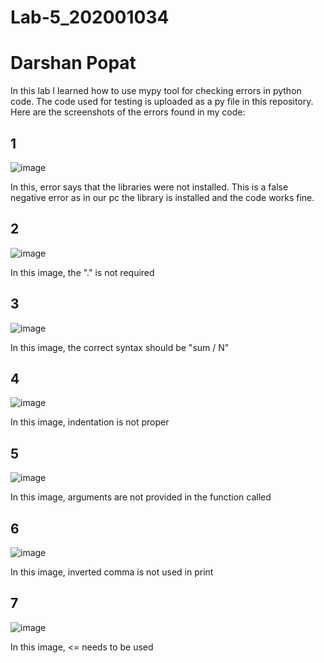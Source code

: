 # Lab-5_202001034
# Darshan Popat

In this lab I learned how to use mypy tool for checking errors in python code. The code used for testing is uploaded as a py file in this repository. Here are the screenshots of the errors found in my code:

## 1
![image](https://user-images.githubusercontent.com/77342058/225271014-4e36312b-bad7-493a-b611-e9635a32efdc.png)

In this, error says that the libraries were not installed. This is a false negative error as in our pc the library is installed and the code works fine.

## 2
![image](https://user-images.githubusercontent.com/77342058/225270350-cf57bfac-6278-4daa-b45c-3c7da0abccd5.png)

In this image, the "." is not required

## 3
![image](https://user-images.githubusercontent.com/77342058/225270752-fa45bc95-78bc-40a9-88ca-c72874ed34bc.png)

In this image, the correct syntax should be "sum / N"

## 4
![image](https://user-images.githubusercontent.com/77342058/225272870-2abd99c3-5612-425c-9856-068cd5e326f2.png)

In this image, indentation is not proper

## 5
![image](https://user-images.githubusercontent.com/77342058/225273421-5fd6ef5b-132b-4763-b91a-3625237413d0.png)

In this image, arguments are not provided in the function called

## 6
![image](https://user-images.githubusercontent.com/77342058/225274006-848ce1fb-a23b-45f0-b44f-43896390e24b.png)

In this image, inverted comma is not used in print

## 7
![image](https://user-images.githubusercontent.com/77342058/225274552-72dade33-f299-4707-ab7f-3094346158d4.png)

In this image, <= needs to be used
